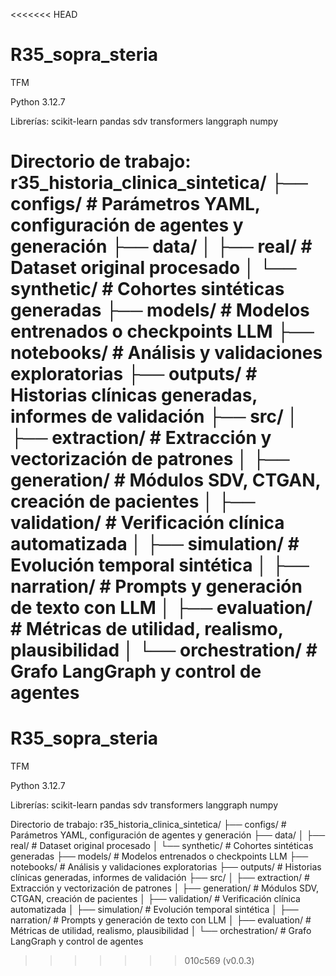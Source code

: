 <<<<<<< HEAD
# R35_sopra_steria
TFM

Python 3.12.7

Librerías: 
scikit-learn
pandas
sdv
transformers
langgraph
numpy

Directorio de trabajo:
r35_historia_clinica_sintetica/
├── configs/                    # Parámetros YAML, configuración de agentes y generación
├── data/
│   ├── real/                   # Dataset original procesado
│   └── synthetic/              # Cohortes sintéticas generadas
├── models/                     # Modelos entrenados o checkpoints LLM
├── notebooks/                  # Análisis y validaciones exploratorias
├── outputs/                    # Historias clínicas generadas, informes de validación
├── src/
│   ├── extraction/             # Extracción y vectorización de patrones
│   ├── generation/             # Módulos SDV, CTGAN, creación de pacientes
│   ├── validation/             # Verificación clínica automatizada
│   ├── simulation/             # Evolución temporal sintética
│   ├── narration/              # Prompts y generación de texto con LLM
│   ├── evaluation/             # Métricas de utilidad, realismo, plausibilidad
│   └── orchestration/          # Grafo LangGraph y control de agentes
=======
# R35_sopra_steria
TFM

Python 3.12.7

Librerías: 
scikit-learn
pandas
sdv
transformers
langgraph
numpy

Directorio de trabajo:
r35_historia_clinica_sintetica/
├── configs/                    # Parámetros YAML, configuración de agentes y generación
├── data/
│   ├── real/                   # Dataset original procesado
│   └── synthetic/              # Cohortes sintéticas generadas
├── models/                     # Modelos entrenados o checkpoints LLM
├── notebooks/                  # Análisis y validaciones exploratorias
├── outputs/                    # Historias clínicas generadas, informes de validación
├── src/
│   ├── extraction/             # Extracción y vectorización de patrones
│   ├── generation/             # Módulos SDV, CTGAN, creación de pacientes
│   ├── validation/             # Verificación clínica automatizada
│   ├── simulation/             # Evolución temporal sintética
│   ├── narration/              # Prompts y generación de texto con LLM
│   ├── evaluation/             # Métricas de utilidad, realismo, plausibilidad
│   └── orchestration/          # Grafo LangGraph y control de agentes
>>>>>>> 010c569 (v0.0.3)
